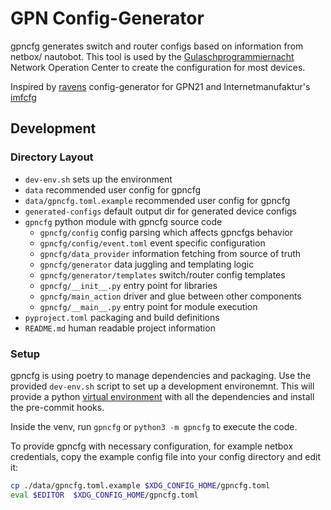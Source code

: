 # GPN Config-Generator

gpncfg generates switch and router configs based on information from netbox/
nautobot. This tool is used by the [Gulaschprogrammiernacht](https://gulas.ch)
Network Operation Center to create the configuration for most devices.

Inspired by [ravens](https://github.com/blackdotraven) config-generator for
GPN21 and Internetmanufaktur's [imfcfg](https://github.com/lub-dub/imfcfg)

## Development

### Directory Layout

* `dev-env.sh` sets up the environment
* `data` recommended user config for gpncfg
* `data/gpncfg.toml.example` recommended user config for gpncfg
* `generated-configs` default output dir for generated device configs
* `gpncfg` python module with gpncfg source code
  * `gpncfg/config` config parsing which affects gpncfgs behavior
  * `gpncfg/config/event.toml` event specific configuration
  * `gpncfg/data_provider` information fetching from source of truth
  * `gpncfg/generator` data juggling and templating logic
  * `gpncfg/generator/templates` switch/router config templates
  * `gpncfg/__init__.py` entry point for libraries
  * `gpncfg/main_action` driver and glue between other components
  * `gpncfg/__main__.py` entry point for module execution
* `pyproject.toml` packaging and build definitions
* `README.md` human readable project information

### Setup

gpncfg is using poetry to manage dependencies and packaging. Use the provided
`dev-env.sh` script to set up a development environemnt. This will provide a
python [virtual environment](https://packaging.python.org/en/latest/guides/installing-using-pip-and-virtual-environments/#activate-a-virtual-environment)
with all the dependencies and install the pre-commit hooks.

Inside the venv, run `gpncfg` or `python3 -m gpncfg` to execute the code.

To provide gpncfg with necessary configuration, for example netbox credentials,
copy the example config file into your config directory and edit it:

``` bash
cp ./data/gpncfg.toml.example $XDG_CONFIG_HOME/gpncfg.toml
eval $EDITOR  $XDG_CONFIG_HOME/gpncfg.toml
```
